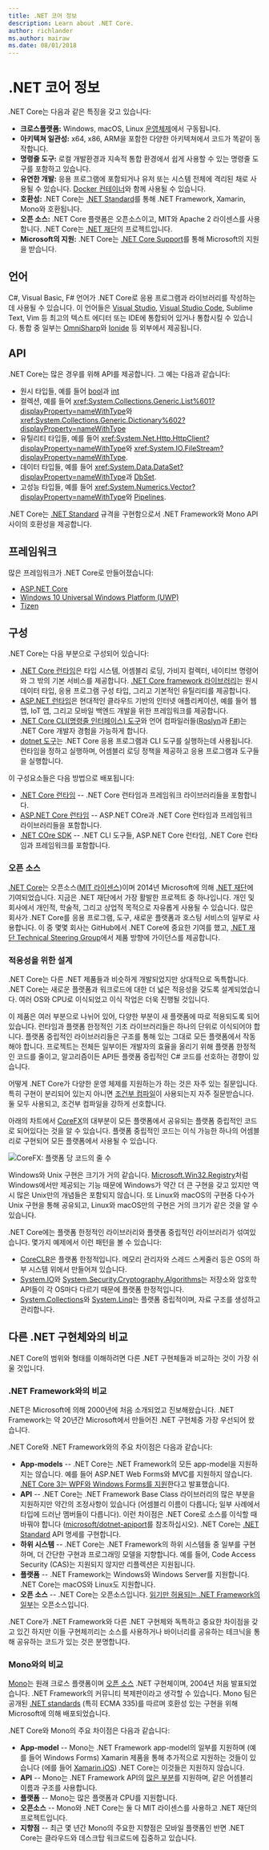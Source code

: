 ```yaml
---
title: .NET 코어 정보 
description: Learn about .NET Core.
author: richlander
ms.author: mairaw
ms.date: 08/01/2018
---
```

# .NET 코어 정보

.NET Core는 다음과 같은 특징을 갖고 있습니다:

- **크로스플랫폼:** Windows, macOS, Linux [운영체제](https://github.com/dotnet/core/blob/master/os-lifecycle-policy.md)에서 구동됩니다.
- **아키텍쳐 일관성:** x64, x86, ARM을 포함한 다양한 아키텍쳐에서 코드가 똑같이 동작합니다.
- **명령줄 도구:** 로컬 개발환경과 지속적 통합 환경에서 쉽게 사용할 수 있는 명령줄 도구를 포함하고 있습니다.
- **유연한 개발:** 응용 프로그램에 포함되거나 유저 또는 시스템 전체에 격리된 채로 사용될 수 있습니다. [Docker 컨테이너](docker/index.md)와 함께 사용될 수 있습니다.
- **호환성:** .NET Core는 [.NET Standard](../standard/net-standard.md)를 통해 .NET Framework, Xamarin, Mono와 호환됩니다.
- **오픈 소스:** .NET Core 플랫폼은 오픈소스이고, MIT와 Apache 2 라이센스를 사용합니다. .NET Core는 [.NET 재단](https://dotnetfoundation.org/)의 프로젝트입니다.
- **Microsoft의 지원:** .NET Core는 [.NET Core Support](https://www.microsoft.com/net/core/support/)를 통해 Microsoft의 지원을 받습니다.

## 언어

C#, Visual Basic, F# 언어가 .NET Core로 응용 프로그램과 라이브러리를 작성하는 데 사용될 수 있습니다. 이 언어들은 [Visual Studio](https://visualstudio.microsoft.com/vs/), [Visual Studio Code](https://marketplace.visualstudio.com/items?itemName=ms-vscode.csharp), Sublime Text, Vim 등 최고의 텍스트 에디터 또는 IDE에 통합되어 있거나 통합시킬 수 있습니다. 통합 중 일부는 [OmniSharp](http://www.omnisharp.net)와 [Ionide](https://ionide.io) 등 외부에서 제공됩니다.

## API

.NET Core는 많은 경우를 위해 API를 제공합니다. 그 예는 다음과 같습니다:

- 원시 타입들, 예를 들어 [bool][bool]과 [int][int]
- 컬렉션, 예를 들어 <xref:System.Collections.Generic.List%601?displayProperty=nameWithType>와 <xref:System.Collections.Generic.Dictionary%602?displayProperty=nameWithType>
- 유틸리티 타입들, 예를 들어 <xref:System.Net.Http.HttpClient?displayProperty=nameWithType>와 <xref:System.IO.FileStream?displayProperty=nameWithType>.
- 데이터 타입들, 예를 들어 <xref:System.Data.DataSet?displayProperty=nameWithType>과 [DbSet][dbset].
- 고성능 타입들, 예를 들어 <xref:System.Numerics.Vector?displayProperty=nameWithType>와 [Pipelines][pipelines].

.NET Core는 [.NET Standard](../standard/net-standard.md) 규격을 구현함으로서 .NET Framework와 Mono API 사이의 호환성을 제공합니다.

[bool]: https://docs.microsoft.com/en-us/dotnet/csharp/language-reference/keywords/bool
[int]: https://docs.microsoft.com/en-us/dotnet/csharp/language-reference/keywords/int
[pipelines]: https://blogs.msdn.microsoft.com/dotnet/2018/07/09/system-io-pipelines-high-performance-io-in-net/
[dbset]: https://www.nuget.org/packages/Microsoft.EntityFrameworkCore/

## 프레임워크

많은 프레임워크가 .NET Core로 만들어졌습니다:

- [ASP.NET Core](/aspnet/core/)
- [Windows 10 Universal Windows Platform (UWP)](https://developer/microsoft.com/windows)
- [Tizen](https://developer.tizen.org/development/training/.net-application)

## 구성

.NET Core는 다음 부분으로 구성되어 있습니다:

- [.NET Core 런타임](https://github.com/dotnet/coreclr)은 타입 시스템, 어셈블리 로딩, 가비지 컬렉터, 네이티브 명령어와 그 밖의 기본 서비스를 제공합니다. [.NET Core framework 라이브러리](https://github.com/dotnet/corefx)는 원시 데이터 타입, 응용 프로그램 구성 타입, 그리고 기본적인 유틸리티를 제공합니다.
- [ASP.NET 런타임](https://github.com/aspnet/home)은 현대적인 클라우드 기반의 인터넷 애플리케이션, 예를 들어 웹 앱, IoT 앱, 그리고 모바일 백엔드 개발을 위한 프레임워크를 제공합니다.
- [.NET Core CLI(명령줄 인터페이스) 도구](https://github.com/dotnet/cli)와 언어 컴파일러들([Roslyn](https://github.com/dotnet/roslyn)과 [F#](https://github.com/microsoft/visualfsharp))는 .NET Core 개발자 경험을 가능하게 합니다.
- [dotnet 도구](https://github.com/dotnet/core-setup)는 .NET Core 응용 프로그램과 CLI 도구를 실행하는데 사용됩니다. 런타임을 정하고 실행하며, 어셈블리 로딩 정책을 제공하고 응용 프로그램과 도구들을 실행합니다.

이 구성요소들은 다음 방법으로 배포됩니다:

- [.NET Core 런타임](https://www.microsoft.com/net/download/dotnet-core/2.1) -- .NET Core 런타임과 프레임워크 라이브러리들을 포함합니다.
- [ASP.NET Core 런타임](https://www.microsoft.com/net/download/dotnet-core/2.1) -- ASP.NET COre과 .NET Core 런타임과 프레임워크 라이브러리들을 포함합니다.
- [.NET COre SDK](https://www.microsoft.com/net/download/dotnet-core/2.1) -- .NET CLI 도구들, ASP.NET Core 런타임, .NET Core 런타임과 프레임워크를 포함합니다.

### 오픈 소스

[.NET Core](https://github.com/dotnet/core)는 오픈소스([MIT 라이센스](https://github.com/dotnet/core/blob/master/LICENSE.TXT))이며 2014년 Microsoft에 의해 [.NET 재단](https://dotnetfoundation.org)에 기여되었습니다. 지금은 .NET 재단에서 가장 활발한 프로젝트 중 하나입니다. 개인 및 회사에서 개인적, 학술적, 그리고 상업적 목적으로 자유롭게 사용될 수 있습니다. 많은 회사가 .NET Core를 응용 프로그램, 도구, 새로운 플랫폼과 호스팅 서비스의 일부로 사용합니다. 이 중 몇몇 회사는 GitHub에서 .NET Core에 중요한 기여를 했고, [.NET 재단 Technical Steering Group](https://dotnetfoundation.org/blog/tsg-welcome)에서 제품 방향에 가이던스를 제공합니다.

### 적응성을 위한 설계

.NET Core는 다른 .NET 제품들과 비슷하게 개발되었지만 상대적으로 독특합니다. .NET Core는 새로운 플랫폼과 워크로드에 대한 더 넓은 적응성을 갖도록 설계되었습니다. 여러 OS와 CPU로 이식되었고 이식 작업은 더욱 진행될 것입니다.

이 제품은 여러 부분으로 나뉘어 있어, 다양한 부분이 새 플랫폼에 따로 적용되도록 되어 있습니다. 런타임과 플랫폼 한정적인 기초 라이브러리들은 하나의 단위로 이식되어야 합니다. 플랫폼 중립적인 라이브러리들은 구조를 통해 있는 그대로 모든 플랫폼에서 작동해야 합니다. 프로젝트는 전체든 일부이든 개발자의 효율을 올리기 위해 플랫폼 한정적인 코드를 줄이고, 알고리즘이든 API든 플랫폼 중립적인 C# 코드를 선호하는 경향이 있습니다.

어떻게 .NET Core가 다양한 운영 체제를 지원하는가 하는 것은 자주 있는 질문입니다. 특히 구현이 분리되어 있는지 아니면 [조건부 컴파일](https://en.wikipedia.org/wiki/Conditional_compilation)이 사용되는지 자주 질문받습니다. 둘 모두 사용되고, 조건부 컴파일을 강하게 선호합니다.

아래의 차트에서 [CoreFX](https://github.com/dotnet/corefx)의 대부분이 모든 플랫폼에서 공유되는 플랫폼 중립적인 코드로 되어있다는 것을 알 수 있습니다. 플랫폼 중립적인 코드는 이식 가능한 하나의 어셈블리로 구현되어 모든 플랫폼에서 사용될 수 있습니다.

![CoreFX: 플랫폼 당 코드의 줄 수](../images/corefx-platforms-loc.png)

Windows와 Unix 구현은 크기가 거의 같습니다. [Microsoft.Win32.Registry](https://github.com/dotnet/corefx/tree/master/src/Microsoft.Win32.Registry)처럼 Windows에서만 제공되는 기능 때문에 Windows가 약간 더 큰 구현을 갖고 있지만 역시 많은 Unix만의 개념들은 포함되지 않습니다. 또 Linux와 macOS의 구현중 다수가 Unix 구현을 통해 공유되고, Linux와 macOS만의 구현은 거의 크기가 같은 것을 알 수 있습니다.

.NET Core에는 플랫폼 한정적인 라이브러리와 플랫폼 중립적인 라이브러리가 섞여있습니다. 몇가지 예제에서 이런 패턴을 볼 수 있습니다:

- [CoreCLR](https://github.com/dotnet/coreclr)은 플랫폼 한정적입니다. 메모리 관리자와 스레드 스케줄러 등은 OS의 하부 시스템 위에서 만들어져 있습니다.
- [System.IO](https://github.com/dotnet/corefx/tree/master/src/System.IO)와 [System.Security.Cryptography.Algorithms](https://github.com/dotnet/corefx/tree/master/src/System.Security.Cryptography.Algorithms)는 저장소와 암호학 API들이 각 OS마다 다르기 때문에 플랫폼 한정적입니다.
- [System.Collections](https://github.com/dotnet/corefx/tree/master/src/System.Collections)와 [System.Linq](https://github.com/dotnet/corefx/tree/master/src/System.Linq)는 플랫폼 중립적이며, 자료 구조를 생성하고 관리합니다.

## 다른 .NET 구현체와의 비교

.NET Core의 범위와 형태를 이해하려면 다른 .NET 구현체들과 비교하는 것이 가장 쉬울 것입니다.

### .NET Framework와의 비교

.NET은 Microsoft에 의해 2000년에 처음 소개되었고 진보해왔습니다. .NET Framework는 약 20년간 Microsoft에서 만들어진 .NET 구현체중 가장 우선되어 왔습니다.

.NET Core와 .NET Framework와의 주요 차이점은 다음과 같습니다:

- **App-models** -- .NET Core는 .NET Framework의 모든 app-model을 지원하지는 않습니다. 예를 들어 ASP.NET Web Forms와 MVC를 지원하지 않습니다. [.NET Core 3는 WPF와 Windows Forms를 지원](https://blogs.msdn.microsoft.com/dotnet/2018/05/07/net-core-3-and-support-for-windows-desktop-applications/)한다고 발표했습니다.
- **API** -- .NET Core는 .NET Framework Base Class 라이브러리의 많은 부분을 지원하지만 약간의 조정사항이 있습니다 (어셈블리 이름이 다릅니다; 일부 사례에서 타입에 드러난 멤버들이 다릅니다). 이런 차이점은 .NET Core로 소스를 이식할 때 바꿔야 합니다 ([microsoft/dotnet-apiport](https://github.com/microsoft/dotnet-apiport)를 참조하십시오). .NET Core는 [.NET Standard](../standard/net-standard.md) API 명세를 구현합니다.
- **하위 시스템** -- .NET Core는 .NET Framework의 하위 시스템들 중 일부를 구현하며, 더 간단한 구현과 프로그래밍 모델을 지향합니다. 예를 들어, Code Access Security (CAS)는 지원되지 않지만 리플렉션은 지원됩니다.
- **플랫폼** -- .NET Framework는 Windows와 Windows Server를 지원합니다. .NET Core는 macOS와 Linux도 지원합니다.
- **오픈 소스** -- .NET Core는 오픈소스입니다. [읽기만 허용되는 .NET Framework의 일부](https://github.com/microsoft/referencesource)는 오픈소스입니다.

.NET Core가 .NET Framework와 다른 .NET 구현체와 독특하고 중요한 차이점을 갖고 있긴 하지만 이들 구현체끼리는 소스를 사용하거나 바이너리를 공유하는 테크닉을 통해 공유하는 코드가 있는 것은 분명합니다.

### Mono와의 비교

[Mono](https://www.mono-project.com/)는 원래 크로스 플랫폼이며 [오픈 소스](https://github.com/mono/mono) .NET 구현체이며, 2004년 처음 발표되었습니다. .NET Framework의 커뮤니티 복제판이라고 생각할 수 있습니다. Mono 팀은 공개된 [.NET standards](https://github.com/dotnet/corclr/blob/master/Documentation/project-docs/dotnet-standards.md) (특히 ECMA 335)를 따르며 호환성 있는 구현을 위해 Microsoft에 의해 배포되었습니다.

.NET Core와 Mono의 주요 차이점은 다음과 같습니다:

- **App-model** -- Mono는 .NET Framework app-model의 일부를 지원하며 (예를 들어 Windows Forms) Xamarin 제품을 통해 추가적으로 지원하는 것들이 있습니다 (에를 들어 [Xamarin.iOS](https://www.xamarin.com/paltform)) .NET Core는 이것들은 지원하지 않습니다.
- **API** -- Mono는 .NET Framework API의 [많은 부분](https://docs.go-mono.com/?link=root%3a%2fclasslib)를 지원하며, 같은 어셈블리 이름과 구조를 사용합니다.
- **플랫폼** -- Mono는 많은 플랫폼과 CPU를 지원합니다.
- **오픈소스** -- Mono와 .NET Core는 둘 다 MIT 라이센스를 사용하고 .NET 재단의 프로젝트입니다.
- **지향점** -- 최근 몇 년간 Mono의 주요한 지향점은 모바일 플랫폼인 반면 .NET Core는 클라우드와 데스크탑 워크로드에 집중하고 있습니다.

